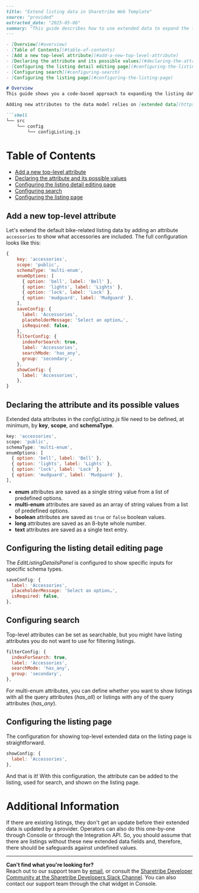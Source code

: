 ```markdown
---
title: "Extend listing data in Sharetribe Web Template"
source: "provided"
extracted_date: "2025-05-06"
summary: "This guide describes how to use extended data to expand the listing data model in Sharetribe Web Template."
---

- [Overview](#overview)
- [Table of Contents](#table-of-contents)
- [Add a new top-level attribute](#add-a-new-top-level-attribute)
- [Declaring the attribute and its possible values](#declaring-the-attribute-and-its-possible-values)
- [Configuring the listing detail editing page](#configuring-the-listing-detail-editing-page)
- [Configuring search](#configuring-search)
- [Configuring the listing page](#configuring-the-listing-page)

# Overview
This guide shows you a code-based approach to expanding the listing data model in your marketplace. We'll have a look at how the listing can be configured so that data gets added and how it can then be presented and used to filter searches. 

Adding new attributes to the data model relies on [extended data](https://www.sharetribe.com/docs/references/extended-data/). In Sharetribe Web Template, top-level listing extended data is configured in the [configListing.js](https://github.com/sharetribe/web-template/blob/main/src/config/configListing.js) file.

```shell
└── src
    └── config
        └── configListing.js
```

# Table of Contents
- [Add a new top-level attribute](#add-a-new-top-level-attribute)
- [Declaring the attribute and its possible values](#declaring-the-attribute-and-its-possible-values)
- [Configuring the listing detail editing page](#configuring-the-listing-detail-editing-page)
- [Configuring search](#configuring-search)
- [Configuring the listing page](#configuring-the-listing-page)

## Add a new top-level attribute
Let's extend the default bike-related listing data by adding an attribute `accessories` to show what accessories are included. The full configuration looks like this:

```js
{
    key: 'accessories',
    scope: 'public',
    schemaType: 'multi-enum',
    enumOptions: [
      { option: 'bell', label: 'Bell' },
      { option: 'lights', label: 'Lights' },
      { option: 'lock', label: 'Lock' },
      { option: 'mudguard', label: 'Mudguard' },
    ],
    saveConfig: {
      label: 'Accessories',
      placeholderMessage: 'Select an option…',
      isRequired: false,
    },
    filterConfig: {
      indexForSearch: true,
      label: 'Accessories',
      searchMode: 'has_any',
      group: 'secondary',
    },
    showConfig: {
      label: 'Accessories',
    },
}
```

## Declaring the attribute and its possible values
Extended data attributes in the *configListing.js* file need to be defined, at minimum, by **key**, **scope**, and **schemaType**.

```js
key: 'accessories',
scope: 'public',
schemaType: 'multi-enum',
enumOptions: [
  { option: 'bell', label: 'Bell' },
  { option: 'lights', label: 'Lights' },
  { option: 'lock', label: 'Lock' },
  { option: 'mudguard', label: 'Mudguard' },
],
```

- **enum** attributes are saved as a single string value from a list of predefined options.
- **multi-enum** attributes are saved as an array of string values from a list of predefined options.
- **boolean** attributes are saved as `true` or `false` boolean values.
- **long** attributes are saved as an 8-byte whole number.
- **text** attributes are saved as a single text entry.

## Configuring the listing detail editing page
The *EditListingDetailsPanel* is configured to show specific inputs for specific schema types.

```js
saveConfig: {
  label: 'Accessories',
  placeholderMessage: 'Select an option…',
  isRequired: false,
},
```

## Configuring search
Top-level attributes can be set as searchable, but you might have listing attributes you do not want to use for filtering listings.

```js
filterConfig: {
  indexForSearch: true,
  label: 'Accessories',
  searchMode: 'has_any',
  group: 'secondary',
},
```

For multi-enum attributes, you can define whether you want to show listings with all the query attributes (*has_all*) or listings with any of the query attributes (*has_any*).

## Configuring the listing page
The configuration for showing top-level extended data on the listing page is straightforward.

```js
showConfig: {
  label: 'Accessories',
},
```

And that is it! With this configuration, the attribute can be added to the listing, used for search, and shown on the listing page.

# Additional Information
If there are existing listings, they don't get an update before their extended data is updated by a provider. Operators can also do this one-by-one through Console or through the Integration API. So, you should assume that there are listings without these new extended data fields and, therefore, there should be safeguards against undefined values.

---

**Can't find what you're looking for?**  
Reach out to our support team by [email](mailto:hello@sharetribe.com), or consult the [Sharetribe Developer Community at the Sharetribe Developers Slack Channel](https://www.sharetribe.com/dev-slack). You can also contact our support team through the chat widget in Console.
```